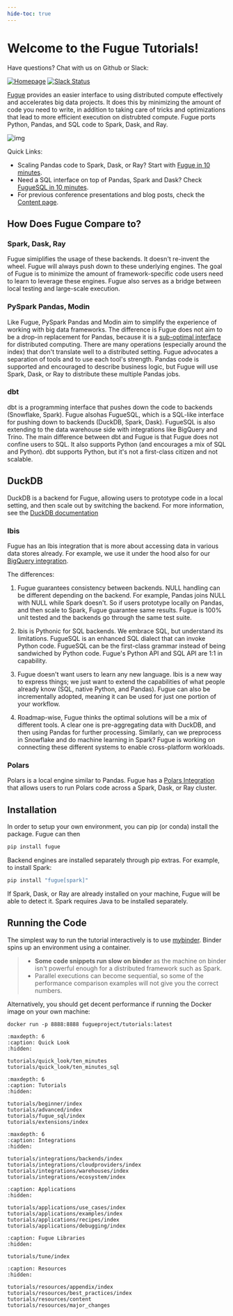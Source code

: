 ```yaml
---
hide-toc: true
---
```


# Welcome to the Fugue Tutorials!

Have questions? Chat with us on Github or Slack:

[![Homepage](https://img.shields.io/badge/fugue-source--code-red?logo=github)](https://github.com/fugue-project/fugue)
[![Slack Status](https://img.shields.io/badge/slack-join_chat-white.svg?logo=slack&style=social)](http://slack.fugue.ai)


[Fugue](https://github.com/fugue-project/fugue) provides an easier interface to using distributed compute effectively and accelerates big data projects. It does this by minimizing the amount of code you need to write, in addition to taking care of tricks and optimizations that lead to more efficient execution on distrubted compute. Fugue ports Python, Pandas, and SQL code to Spark, Dask, and Ray.

![img](images/fugue_backends.png)

Quick Links:

* Scaling Pandas code to Spark, Dask, or Ray? Start with [Fugue in 10 minutes](tutorials/quick_look/ten_minutes.ipynb).
* Need a SQL interface on top of Pandas, Spark and Dask? Check [FugueSQL in 10 minutes](tutorials/quick_look/ten_minutes_sql.ipynb).
* For previous conference presentations and blog posts, check the [Content page](tutorials/resources/content.md).

## How Does Fugue Compare to?

### Spark, Dask, Ray

Fugue simiplifies the usage of these backends. It doesn't re-invent the wheel. Fugue will always push down to these underlying engines. The goal of Fugue is to minimize the amount of framework-specific code users need to learn to leverage these engines. Fugue also serves as a bridge between local testing and large-scale execution.

### PySpark Pandas, Modin

Like Fugue, PySpark Pandas and Modin aim to simplify the experience of working with big data frameworks. The difference is Fugue does not aim to be a drop-in replacement for Pandas, because it is a [sub-optimal interface](https://towardsdatascience.com/why-pandas-like-interfaces-are-sub-optimal-for-distributed-computing-322dacbce43) for distributed computing. There are many operations (especially around the index) that don't translate well to a distributed setting. Fugue advocates a separation of tools and to use each tool's strength. Pandas code is supported and encouraged to describe business logic, but Fugue will use Spark, Dask, or Ray to distribute these multiple Pandas jobs.

### dbt

dbt is a programming interface that pushes down the code to backends (Snowflake, Spark). Fugue alsohas FugueSQL, which is a SQL-like interface for pushing down to backends (DuckDB, Spark, Dask). FugueSQL is also extending to the data warehouse side with integrations like BigQuery and Trino. The main difference between dbt and Fugue is that Fugue does not confine users to SQL. It also supports Python (and encourages a mix of SQL and Python). dbt supports Python, but it's not a first-class citizen and not scalable.

## DuckDB

DuckDB is a backend for Fugue, allowing users to prototype code in a local setting, and then scale out by switching the backend. For more information, see the [DuckDB documentation](https://duckdb.org/docs/guides/python/fugue)

### Ibis

Fugue has an Ibis integration that is more about accessing data in various data stores already. For example, we use it under the hood also for our [BigQuery integration](https://fugue-tutorials.readthedocs.io/tutorials/integrations/warehouses/bigquery.html).

The differences:

1. Fugue guarantees consistency between backends. NULL handling can be different depending on the backend. For example, Pandas joins NULL with NULL while Spark doesn't. So if users prototype locally on Pandas, and then scale to Spark, Fugue guarantee same results. Fugue is 100% unit tested and the backends go through the same test suite.

2. Ibis is Pythonic for SQL backends. We embrace SQL, but understand its limitations. FugueSQL is an enhanced SQL dialect that can invoke Python code. FugueSQL can be the first-class grammar instead of being sandwiched by Python code. Fugue's Python API and SQL API are 1:1 in capability.

3. Fugue doesn't want users to learn any new language. Ibis is a new way to express things; we just want to extend the capabilities of what people already know (SQL, native Python, and Pandas). Fugue can also be incrementally adopted, meaning it can be used for just one portion of your workflow.

4. Roadmap-wise, Fugue thinks the optimal solutions will be a mix of different tools. A clear one is pre-aggregating data with DuckDB, and then using Pandas for further processing. Similarly, can we preprocess in Snowflake and do machine learning in Spark? Fugue is working on connecting these different systems to enable cross-platform workloads.

### Polars

Polars is a local engine similar to Pandas. Fugue has a [Polars Integration](https://fugue-tutorials.readthedocs.io/tutorials/integrations/backends/polars.html) that allows users to run Polars code across a Spark, Dask, or Ray cluster. 

## Installation

In order to setup your own environment, you can pip (or conda) install the package. Fugue can then

```bash
pip install fugue
```

Backend engines are installed separately through pip extras. For example, to install Spark:

```bash
pip install "fugue[spark]"
```

If Spark, Dask, or Ray are already installed on your machine, Fugue will be able to detect it. Spark requires Java to be installed separately.

## Running the Code

The simplest way to run the tutorial interactively is to use [mybinder](https://mybinder.org/v2/gh/fugue-project/tutorials/master). Binder spins up an environment using a container.

>- **Some code snippets run slow on binder** as the machine on binder isn't powerful enough for a distributed framework such as Spark.
>- Parallel executions can become sequential, so some of the performance comparison examples will not give you the correct numbers.

Alternatively, you should get decent performance if running the Docker image on your own machine:

```
docker run -p 8888:8888 fugueproject/tutorials:latest
```

```{toctree}
:maxdepth: 6
:caption: Quick Look
:hidden:

tutorials/quick_look/ten_minutes
tutorials/quick_look/ten_minutes_sql
```

```{toctree}
:maxdepth: 6
:caption: Tutorials
:hidden:

tutorials/beginner/index
tutorials/advanced/index
tutorials/fugue_sql/index
tutorials/extensions/index
```

```{toctree}
:maxdepth: 6
:caption: Integrations
:hidden:

tutorials/integrations/backends/index
tutorials/integrations/cloudproviders/index
tutorials/integrations/warehouses/index
tutorials/integrations/ecosystem/index
```

```{toctree}
:caption: Applications
:hidden:

tutorials/applications/use_cases/index
tutorials/applications/examples/index
tutorials/applications/recipes/index
tutorials/applications/debugging/index
```

```{toctree}
:caption: Fugue Libraries
:hidden:

tutorials/tune/index
```


```{toctree}
:caption: Resources
:hidden:

tutorials/resources/appendix/index
tutorials/resources/best_practices/index
tutorials/resources/content
tutorials/resources/major_changes
```
